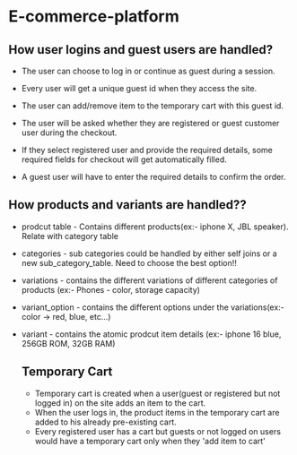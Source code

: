 # E-commerce-platform

## How user logins and guest users are handled?
- The user can choose to log in or continue as guest during a session.
- Every user will get a unique guest id when they access the site.
- The user can add/remove item to the temporary cart with this guest id.
  
- The user will be asked whether they are registered or guest customer user during the checkout.
- If they select registered user and provide the required details, some required fields for checkout will get automatically filled.
- A guest user will have to enter the required details to confirm the order.

## How products and variants are handled??
- prodcut table
      - Contains different products(ex:- iphone X, JBL speaker). Relate with category table
- categories
      - sub categories could be handled by either self joins or a new sub_category_table. Need to choose the best option!!
- variations
      - contains the different variations of different categories of products
          (ex:- Phones - color, storage capacity)
- variant_option
      - contains the different options under the variations(ex:- color -> red, blue, etc...)
- variant
      - contains the atomic prodcut item details (ex:- iphone 16 blue, 256GB ROM, 32GB RAM)

  ## Temporary Cart
  - Temporary cart is created when a user(guest or registered but not logged in) on the site adds an item to the cart.
  - When the user logs in, the product items in the temporary cart are added to his already pre-existing cart.
  - Every registered user has a cart but guests or not logged on users would have a temporary cart only when they 'add item to cart'
  
